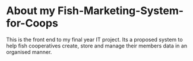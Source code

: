 # About my Fish-Marketing-System-for-Coops
This is the front end to my final year IT project.
Its a proposed system to help fish cooperatives create, store and manage their members data in an organised manner.
